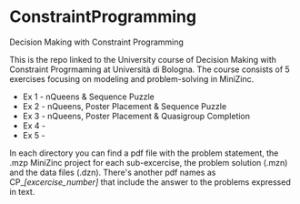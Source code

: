 # ConstraintProgramming
Decision Making with Constraint Programming

This is the repo linked to the University course of Decision Making with Constraint Progrmaming at Università di Bologna.
The course consists of 5 exercises focusing on modeling and problem-solving in MiniZinc.

* Ex 1 - nQueens & Sequence Puzzle
* Ex 2 - nQueens, Poster Placement & Sequence Puzzle
* Ex 3 - nQueens, Poster Placement & Quasigroup Completion
* Ex 4 -
* Ex 5 -

In each directory you can find a pdf file with the problem statement, the .mzp MiniZinc project for each sub-excercise, the problem solution (.mzn) and the data files (.dzn).
There's another pdf names as CP_*[excercise_number]* that include the answer to the problems expressed in text.
